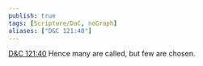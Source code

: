```yaml
---
publish: true
tags: [Scripture/DaC, noGraph]
aliases: ["D&C 121:40"]
---
```

[D&C 121:40](https://churchofjesuschrist.org/study/scriptures/dc-testament/dc/121?lang=eng&id=p40#p40) Hence many are called, but few are chosen.
